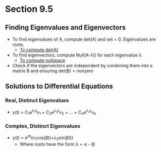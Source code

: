 # Section 9.5
## Finding Eigenvalues and Eigenvectors
* To find eigenvalues of A, compute det(A) and set = 0. Eigenvalues are roots.
  * [To compute det(A)](https://www.youtube.com/watch?v=V3e7m-qFDFU)
* To find eigenvectors, compute Null(A-λI) for each eigenvalue λ
  * [To compute nullspace](https://www.youtube.com/watch?v=bqBacABVCeQ)
* Check if the eigenvectors are independent by combining them into a matrix B and ensuring det(B) = nonzero
## Solutions to Differential Equations
### Real, Distinct Eigenvalues
* y(t) = C<sub>1</sub>e<sup>λ<sub>1</sub>t</sup>v<sub>1</sub> + C<sub>2</sub>e<sup>λ<sub>2</sub>t</sup>v<sub>2</sub> + ... + C<sub>n</sub>e<sup>λ<sub>n</sub>t</sup>v<sub>n</sub>
### Complex, Distinct Eigenvalues
* y(t) = e<sup>αt</sup>(c<sub>1</sub>cos(βt)+c<sub>2</sub>sin(βt))
    * Where roots have the form λ = α - iβ
